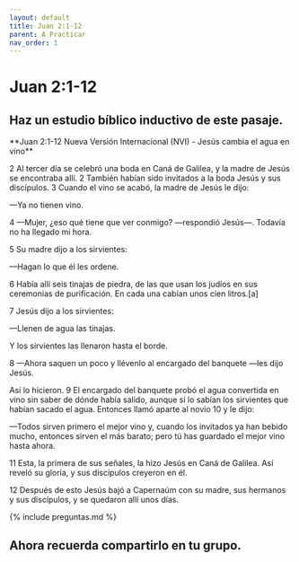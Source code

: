 ```yaml
---
layout: default
title: Juan 2:1-12
parent: A Practicar
nav_order: 1
---
```


# Juan 2:1-12

## Haz un estudio bíblico inductivo de este pasaje.

<div class="code-example" markdown="1">
**Juan 2:1-12 Nueva Versión Internacional (NVI) - Jesús cambia el agua en vino**

2 Al tercer día se celebró una boda en Caná de Galilea, y la madre de Jesús se encontraba allí. 2 También habían sido invitados a la boda Jesús y sus discípulos. 3 Cuando el vino se acabó, la madre de Jesús le dijo:

—Ya no tienen vino.

4 —Mujer, ¿eso qué tiene que ver conmigo? —respondió Jesús—. Todavía no ha llegado mi hora.

5 Su madre dijo a los sirvientes:

—Hagan lo que él les ordene.

6 Había allí seis tinajas de piedra, de las que usan los judíos en sus ceremonias de purificación. En cada una cabían unos cien litros.[a]

7 Jesús dijo a los sirvientes:

—Llenen de agua las tinajas.

Y los sirvientes las llenaron hasta el borde.

8 —Ahora saquen un poco y llévenlo al encargado del banquete —les dijo Jesús.

Así lo hicieron. 9 El encargado del banquete probó el agua convertida en vino sin saber de dónde había salido, aunque sí lo sabían los sirvientes que habían sacado el agua. Entonces llamó aparte al novio 10 y le dijo:

—Todos sirven primero el mejor vino y, cuando los invitados ya han bebido mucho, entonces sirven el más barato; pero tú has guardado el mejor vino hasta ahora.

11 Esta, la primera de sus señales, la hizo Jesús en Caná de Galilea. Así reveló su gloria, y sus discípulos creyeron en él.

12 Después de esto Jesús bajó a Capernaúm con su madre, sus hermanos y sus discípulos, y se quedaron allí unos días.
</div>

{% include preguntas.md %}

## Ahora recuerda compartirlo en tu grupo.